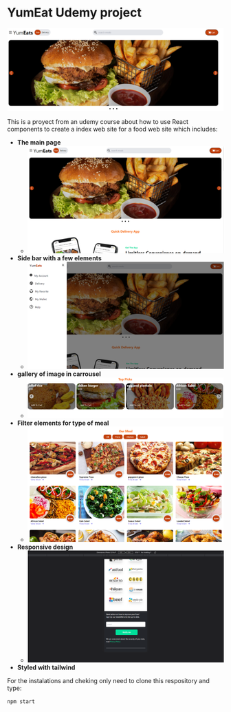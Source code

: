 # YumEat Udemy project

![](./src/img/SS_1.PNG)

This is a proyect from an udemy course about how to use React components to create a index web site for a food web site which includes:
- **The main page**
    - ![](./src/img/SS_2.PNG)
- **Side bar with a few elements**
    - ![](./src/img/SS_3.PNG)
- **gallery of image in carrousel**
    - ![](./src/img/SS_4.PNG)
- **Filter elements for  type of meal**
    - ![](./src/img/SS_5.PNG)
- **Responsive design**
    - ![](./src/img/SS_6.PNG)
- **Styled with tailwind**

For the instalations and cheking only need to clone this respository and type: 
```console
npm start
```

